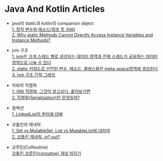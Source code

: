 Java And Kotlin Articles
===
- java의 static과 kotlin의 companion object   
[1. 정적 변수와 메소드(점프 투 자바)](https://wikidocs.net/228)   
[2. Why static Methods Cannot Directly Access Instance Variables and Instance Methods?](https://www.oreilly.com/library/view/javatm-how-to/9780133813036/ch08lev2sec24.html)   

- jvm 구조  
[1. jvm은 크게 스레드 별로 생성되는 데이터 영역과 전체 스레드가 공유하는 데이터 영역으로 나눌 수 있다](https://hongsii.github.io/2018/12/20/jvm-memory-structure/)   
[2. static 키워드로 선언된 변수, 메소드, 클래스들은 meta-space영역에 생성된다](https://stackoverflow.com/questions/8387989/where-are-static-methods-and-static-variables-stored-in-java/8388068)  
[3. jvm 구조 간략 그래프](https://velog.io/@ditt/JavaJVM-%EB%A9%94%EB%AA%A8%EB%A6%AC-%EC%98%81%EC%97%AD)  

- 자바의 직렬화  
[1. 자바 직렬화, 그것이 알고싶다. 훑어보기편](https://techblog.woowahan.com/2550/)  
[2. 직렬화(Serialization)란 무엇일까?](https://devlog-wjdrbs96.tistory.com/268)  

- 컬렉션  
[1. LinkedList의 원리에 대해](https://bepoz-study-diary.tistory.com/234?category=833599)  

- 코틀린의 제네릭  
[1. Set vs MutableSet, List vs MutableList에 대하여](https://stackoverflow.com/questions/44213074/kotlin-collection-has-neither-generic-type-or-onetomany-targetentity?answertab=active#tab-top)  
[2. 코틀린 제네릭, in? out? ](https://medium.com/mj-studio/%EC%BD%94%ED%8B%80%EB%A6%B0-%EC%A0%9C%EB%84%A4%EB%A6%AD-in-out-3b809869610e)  

- 코루틴(CoRoutine)  
[코틀린 코루틴(coroutine) 개념 익히기](https://wooooooak.github.io/kotlin/2019/08/25/%EC%BD%94%ED%8B%80%EB%A6%B0-%EC%BD%94%EB%A3%A8%ED%8B%B4-%EA%B0%9C%EB%85%90-%EC%9D%B5%ED%9E%88%EA%B8%B0/)  